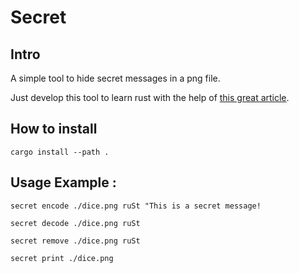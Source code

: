 # Secret 

## Intro

A simple tool to hide secret messages in a png file. 

Just develop this tool to learn rust with the help of [this great article](https://picklenerd.github.io/pngme_book).


## How to install
```
cargo install --path .
```
## Usage Example : 



```
secret encode ./dice.png ruSt "This is a secret message!

secret decode ./dice.png ruSt

secret remove ./dice.png ruSt

secret print ./dice.png

```
